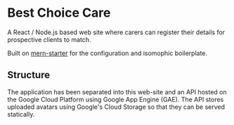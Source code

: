 # Best Choice Care

A React / Node.js based web site where carers can register their details for prospective clients to match.

Built on [mern-starter](http://mern.io) for the configuration and isomophic boilerplate.

## Structure

The application has been separated into this web-site and an API hosted on the Google Cloud Platform using Google App Engine (GAE).
The API stores uploaded avatars using Google's Cloud Storage so that they can be served statically.
